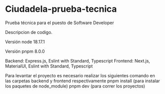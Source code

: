 # Ciudadela-prueba-tecnica
Prueba técnica para el puesto de Software Developer

Descripcion de codigo.

Versión node 18.17.1

Versión pnpm 8.0.0

Backend: Express.js, Eslint with Standard, Typescript
Frontend: Next.js, MaterialUI, Eslint with Standard, Typescript


Para levantar el proyecto es necesario realizar los siguientes comando en las carpetas backend y frontend respectivamente
  pnpm install (para instalar los paquetes de node_module)
  pnpm dev (para correr los proyectos)
